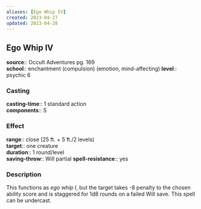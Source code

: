 ```yaml
---
aliases: [Ego Whip IV]
created: 2023-04-27
updated: 2023-04-28
---
```


## Ego Whip IV

**source**:: Occult Adventures pg. 169  
**school**:: enchantment (compulsion) (emotion, mind-affecting)
**level**:: psychic 6

### Casting

**casting-time**:: 1 standard action  
**components**:: S

### Effect

**range**:: close (25 ft. + 5 ft./2 levels)  
**target**:: one creature  
**duration**:: 1 round/level  
**saving-throw**:: Will partial
**spell-resistance**:: yes

### Description

This functions as *ego whip I*, but the target takes -8 penalty to the chosen ability score and is staggered for 1d8 rounds on a failed Will save. This spell can be undercast.
